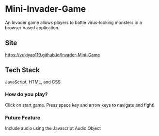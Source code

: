# Mini-Invader-Game
An Invader game allows players to battle virus-looking monsters in a browser based application. 

## Site
https://yukiyao119.github.io/Invader-Mini-Game

## Tech Stack
JavaScript, HTML, and CSS

### How do you play?
Click on start game. Press space key and arrow keys to navigate and fight!

### Future Feature
Include audio using the Javascript Audio Object
